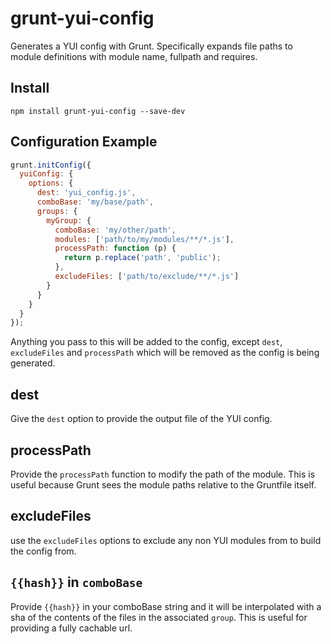 grunt-yui-config
====================

Generates a YUI config with Grunt.
Specifically expands file paths to module definitions with
module name, fullpath and requires.

## Install
```
npm install grunt-yui-config --save-dev
```

## Configuration Example
```javascript
grunt.initConfig({
  yuiConfig: {
    options: {
      dest: 'yui_config.js',
      comboBase: 'my/base/path',
      groups: {
        myGroup: {
          comboBase: 'my/other/path',
          modules: ['path/to/my/modules/**/*.js'],
          processPath: function (p) {
            return p.replace('path', 'public');
          },
          excludeFiles: ['path/to/exclude/**/*.js']
        }
      }
    }
  }
});
```

Anything you pass to this will be added to the config, 
except `dest`, `excludeFiles` and `processPath` which will be removed
as the config is being generated.

## dest
Give the `dest` option to provide the output file of the YUI config.

## processPath
Provide the `processPath` function to modify the path of the module.
This is useful because Grunt sees the module paths relative to the Gruntfile
itself.

## excludeFiles
use the `excludeFiles` options to exclude any non YUI modules from to build
the config from.

## `{{hash}}` in `comboBase`

Provide `{{hash}}` in your comboBase string and it will be interpolated with 
a sha of the contents of the files in the associated `group`. This is useful
for providing a fully cachable url.
